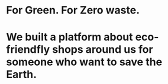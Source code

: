 # For Green. For Zero waste.
# We built a platform about eco-friendfly shops around us for someone who want to save the Earth.
